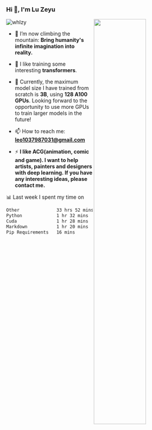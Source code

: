 ### Hi 👋, I'm Lu Zeyu

<img src="https://komarev.com/ghpvc/?username=whlzy&label=Profile%20views&color=0e75b6&style=flat" alt="whlzy" />
<img align="right" width="53%" src="https://github-readme-stats.vercel.app/api?username=whlzy&show_icons=true">

- 🔭 I’m now climbing the mountain: **Bring humanity's infinite imagination into reality.**

- 🌄 I like training some interesting **transformers**.

- 🌠 Currently, the maximum model size I have trained from scratch is **3B**, using **128 A100 GPUs**. Looking forward to the opportunity to use more GPUs to train larger models in the future!

- 📫 How to reach me: **leo1037987031@gmail.com**

- ⚡ **I like ACG(animation, comic and game). I want to help artists, painters and designers with deep learning. If you have any interesting ideas, please contact me.**

📊 Last week I spent my time on

<!--START_SECTION:waka-->

```txt
Other              33 hrs 52 mins  █████████████████████▓░░░   86.60 %
Python             1 hr 32 mins    █░░░░░░░░░░░░░░░░░░░░░░░░   03.93 %
Cuda               1 hr 28 mins    █░░░░░░░░░░░░░░░░░░░░░░░░   03.77 %
Markdown           1 hr 20 mins    █░░░░░░░░░░░░░░░░░░░░░░░░   03.42 %
Pip Requirements   16 mins         ▒░░░░░░░░░░░░░░░░░░░░░░░░   00.72 %
```

<!--END_SECTION:waka-->

